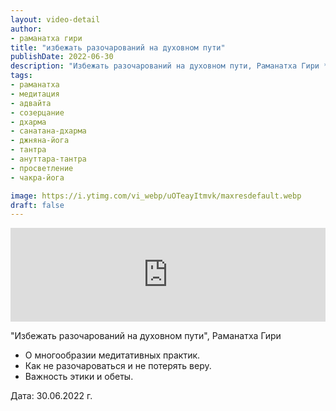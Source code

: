 ```yaml
---
layout: video-detail
author:
- раманатха гири
title: "избежать разочарований на духовном пути"
publishDate: 2022-06-30
description: "Избежать разочарований на духовном пути, Раманатха Гири * О многообразии медитативных практик. * Как не разочароваться и не потерять веру. * Важность этики и обеты.   Дата  30.06.2022 г."
tags: 
- раманатха
- медитация
- адвайта
- созерцание
- дхарма
- санатана-дхарма
- джняна-йога
- тантра
- ануттара-тантра
- просветление
- чакра-йога

image: https://i.ytimg.com/vi_webp/uOTeayItmvk/maxresdefault.webp
draft: false
---
```


<iframe width="100%" src="https://www.youtube.com/embed/uOTeayItmvk" frameborder="0" allowfullscreen=""></iframe> 

 "Избежать разочарований на духовном пути", Раманатха Гири

* О многообразии медитативных практик.
* Как не разочароваться и не потерять веру.
* Важность этики и обеты.

  
 Дата: 30.06.2022 г.

  

 